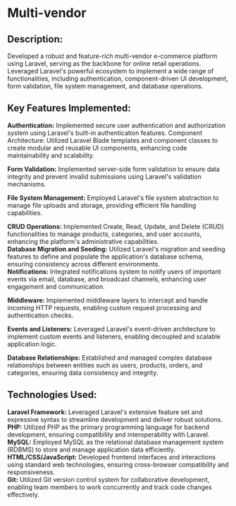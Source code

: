 # Multi-vendor

## Description:
Developed a robust and feature-rich multi-vendor e-commerce platform using Laravel, serving as the backbone for online retail operations. Leveraged Laravel's powerful ecosystem to implement a wide range of functionalities, including authentication, component-driven UI development, form validation, file system management, and database operations.

## Key Features Implemented:

**Authentication:** Implemented secure user authentication and authorization system using Laravel's built-in authentication features.
Component Architecture: Utilized Laravel Blade templates and component classes to create modular and reusable UI components, enhancing code maintainability and scalability.
<br/>

**Form Validation:** Implemented server-side form validation to ensure data integrity and prevent invalid submissions using Laravel's validation mechanisms.
<br/>

**File System Management:** Employed Laravel's file system abstraction to manage file uploads and storage, providing efficient file handling capabilities.
<br/>

**CRUD Operations:** Implemented Create, Read, Update, and Delete (CRUD) functionalities to manage products, categories, and user accounts, enhancing the platform's administrative capabilities.
<br/>
**Database Migration and Seeding:** Utilized Laravel's migration and seeding features to define and populate the application's database schema, ensuring consistency across different environments.
<br/>
**Notifications:** Integrated notifications system to notify users of important events via email, database, and broadcast channels, enhancing user engagement and communication.
<br/>

**Middleware:** Implemented middleware layers to intercept and handle incoming HTTP requests, enabling custom request processing and authentication checks.
<br/>

**Events and Listeners:** Leveraged Laravel's event-driven architecture to implement custom events and listeners, enabling decoupled and scalable application logic.
<br/>

**Database Relationships:** Established and managed complex database relationships between entities such as users, products, orders, and categories, ensuring data consistency and integrity.
<br/>

## Technologies Used:
**Laravel Framework:** Leveraged Laravel's extensive feature set and expressive syntax to streamline development and deliver robust solutions.
<br/>
**PHP:** Utilized PHP as the primary programming language for backend development, ensuring compatibility and interoperability with Laravel.
<br/>
**MySQL:** Employed MySQL as the relational database management system (RDBMS) to store and manage application data efficiently.
<br/>
**HTML/CSS/JavaScript:** Developed frontend interfaces and interactions using standard web technologies, ensuring cross-browser compatibility and responsiveness.
<br/>
**Git:** Utilized Git version control system for collaborative development, enabling team members to work concurrently and track code changes effectively.
<br/>
